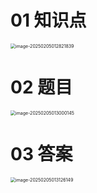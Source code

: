 # 01 知识点

<img src="https://cvp.oss-cn-shanghai.aliyuncs.com/202502050128997.png" alt="image-20250205012821839" style="zoom:50%;" />



# 02 题目

<img src="https://cvp.oss-cn-shanghai.aliyuncs.com/202502050130197.png" alt="image-20250205013000145" style="zoom:50%;" />



# 03 答案

<img src="https://cvp.oss-cn-shanghai.aliyuncs.com/202502050131197.png" alt="image-20250205013126149" style="zoom:50%;" />